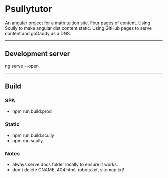# Psullytutor

An angular project for a math tuition site. Four pages of content. Using Scully to make angular dist content static. Using GitHub pages to serve content and goDaddy as a DNS.

---

## Development server

ng serve --open

---

## Build

### SPA
 - npm run build:prod

### Static
 - npm run build:scully
 - npm run scully

### Notes
 - always serve docs folder locally to ensure it works.
 - don't delete CNAME, 404.html, robots.txt, sitemap.txt!